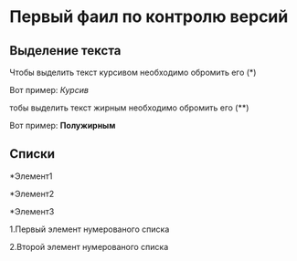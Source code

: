 # Первый фаил по контролю версий

## Выделение текста

Чтобы выделить текст курсивом необходимо обромить его (*) 

Вот пример:
*Курсив*

тобы выделить текст жирным необходимо обромить его (**)

Вот пример:
**Полужирным**

## Списки

*Элемент1

*Элемент2

*Элемент3

1.Первый элемент нумерованого списка

2.Второй элемент нумерованого списка

